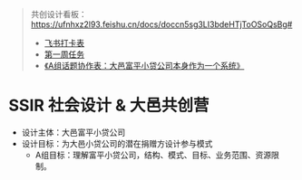> 共创设计看板：https://ufnhxz2l93.feishu.cn/docs/doccn5sg3LI3bdeHTjToOSoQsBg#
>
> - [飞书打卡表](https://q6k1h5q69p.feishu.cn/sheets/shtcnVzznXirQXlrnpErk6e3tzs)
> - [第一周任务](./第一周任务.md)
> - [《A组话题协作表：大邑富平小贷公司本身作为一个系统》](https://shimo.im/file-invite/u.Xqv0gJYMkr37qJZ6/ )

# SSIR 社会设计 & 大邑共创营

- 设计主体：大邑富平小贷公司
- 设计目标：为大邑小贷公司的潜在捐赠方设计参与模式
  - A组目标：理解富平小贷公司，结构、模式、目标、业务范围、资源限制。
